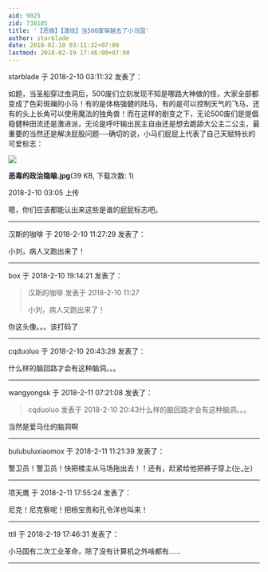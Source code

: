 ```yaml
---
aid: 9025
zid: 738105
title: '【恶搞】【渣绘】当500废穿越去了小马国'
author: starblade
date: 2018-02-10 03:11:32+07:00
lastmod: 2018-02-19 17:46:00+07:00
---
```


starblade 于 2018-2-10 03:11:32 发表了：

如题，当圣船穿过虫洞后，500废们立刻发现不知是哪路大神做的怪，大家全部都变成了色彩斑斓的小马！有的是体格强健的陆马，有的是可以控制天气的飞马，还有的头上长角可以使用魔法的独角兽！而在这样的剧变之下，无论500废们是提倡稳健种田流还是激进派，无论是呼吁输出民主自由还是想去跪舔大公主二公主，最重要的当然还是解决屁股问题---确切的说，小马们屁屁上代表了自己天赋特长的可爱标志：

![](https://mirrors.tuna.tsinghua.edu.cn/osdn/lgqm/72877/030551ubuabz40t0puy44y.jpg)



**恶毒的政治隐喻.jpg**(39 KB, 下载次数: 1)



2018-2-10 03:05 上传



嗯，你们应该都能认出来这些是谁的屁屁标志吧。

---------

汉斯的咖啡 于 2018-2-10 11:27:29 发表了：

小刘，病人又跑出来了！

---------

box 于 2018-2-10 19:14:21 发表了：

> 汉斯的咖啡 发表于 2018-2-10 11:27
> 
> 小刘，病人又跑出来了！



你这头像。。。该打码了

---------

cqduoluo 于 2018-2-10 20:43:28 发表了：

什么样的脑回路才会有这种脑洞。。。

---------

wangyongsk 于 2018-2-11 07:21:08 发表了：

> cqduoluo 发表于 2018-2-10 20:43什么样的脑回路才会有这种脑洞。。。



当然是爱马仕的脑洞啊

---------

bulubuluxiaomox 于 2018-2-11 11:21:39 发表了：

警卫员！警卫员！快把楼主从马场拖出去！！还有，赶紧给他把裤子穿上(눈\_눈)

---------

项天鹰 于 2018-2-11 17:55:24 发表了：

尼克！尼克察呢！把杨宝贵和孔令洋也叫来！

---------

ttll 于 2018-2-19 17:46:31 发表了：

小马国有二次工业革命，除了没有计算机之外啥都有……

---------

